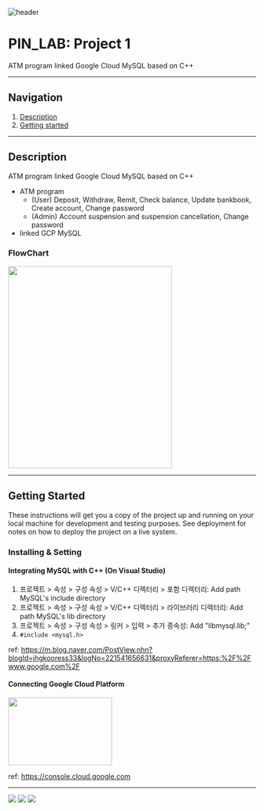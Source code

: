 ![header](https://capsule-render.vercel.app/api?type=soft&color=006EDB&fontColor=DEEAF7&height=200&section=header&text=PIN_LAB&desc=Project%201&descAlignY=80&fontSize=90)
# PIN_LAB: Project 1

ATM program linked Google Cloud MySQL based on C++ 

---

## Navigation
1. [Description](#Description)
2. [Getting started](#Getting-Started)

---

## Description
ATM program linked Google Cloud MySQL based on C++ 
- ATM program
    - (User) Deposit, Withdraw, Remit, Check balance, Update bankbook, Create account, Change password 
    - (Admin) Account suspension and suspension cancellation, Change password
- linked GCP MySQL

### FlowChart
<img src="https://user-images.githubusercontent.com/76460405/204080701-7a2f605b-9c45-490c-bacc-5139b4572afa.png" width="333" height="411">

---

## Getting Started

These instructions will get you a copy of the project up and running on your local machine for development and testing purposes. 
See deployment for notes on how to deploy the project on a live system.

### Installing & Setting
#### Integrating MySQL with C++ (On Visual Studio)
1. 프로젝트 > 속성 > 구성 속성 > V/C++ 디렉터리 > 포함 디렉터리: Add path MySQL's include directory
2. 프로젝트 > 속성 > 구성 속성 > V/C++ 디렉터리 > 라이브러리 디렉터리: Add path MySQL's lib directory
3. 프로젝트 > 속성 > 구성 속성 > 링커 > 입력 > 추가 종속성: Add "libmysql.lib;"
4. ```#include <mysql.h>```

ref: https://m.blog.naver.com/PostView.nhn?blogId=jhgkooress33&logNo=221541656631&proxyReferer=https:%2F%2Fwww.google.com%2F

#### Connecting Google Cloud Platform
<img src="https://user-images.githubusercontent.com/76460405/204081577-94c0420a-916c-41d4-b797-e86e99438f9e.png" width="211" height="138">

ref: https://console.cloud.google.com

---

<img src="https://img.shields.io/badge/C-A8B9CC?style=for-the-badge&logo=C&logoColor=white"> <img src="https://img.shields.io/badge/Raspbian-A22846?style=for-the-badge&logo=Raspberry Pi&logoColor=white"> <img src="https://img.shields.io/badge/Docker-2496ED?style=for-the-badge&logo=Docker&logoColor=white">
